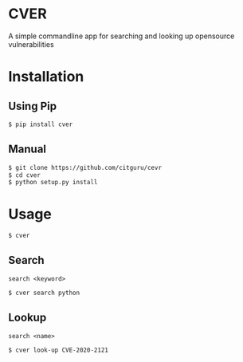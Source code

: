 # CVER

A simple commandline app for searching and looking up opensource vulnerabilities

# Installation

## Using Pip

```bash
$ pip install cver
```

## Manual 

```bash
$ git clone https://github.com/citguru/cevr
$ cd cver
$ python setup.py install
```

# Usage

```bash
$ cver
```

## Search

`search <keyword>`

```bash
$ cver search python
```

## Lookup

`search <name>`

```bash
$ cver look-up CVE-2020-2121
```


